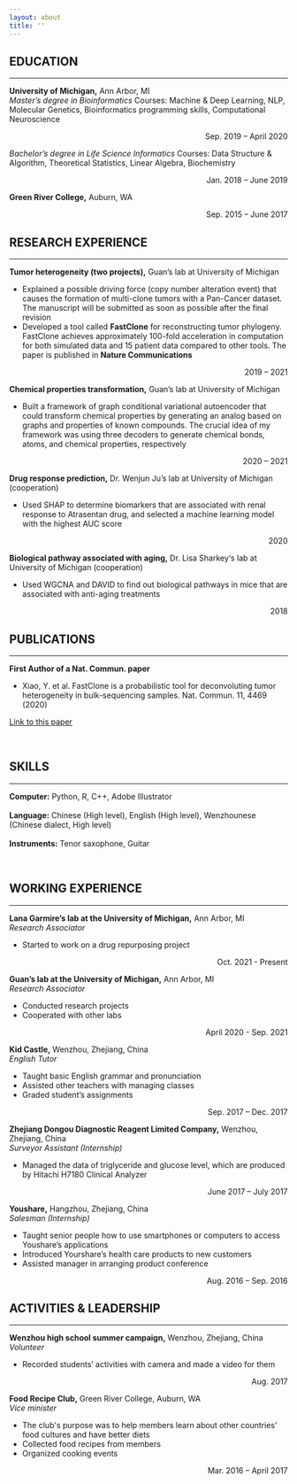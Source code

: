 ```yaml
---
layout: about
title: ''
---
```


## **EDUCATION** 
---
**University of Michigan,** Ann Arbor, MI <br />
*Master’s degree in Bioinformatics*
Courses: Machine & Deep Learning, NLP, Molecular Genetics, Bioinformatics programming skills, Computational Neuroscience
<p style='text-align: right;'> Sep. 2019 – April 2020 </p>

*Bachelor’s degree in Life Science Informatics*
Courses: Data Structure & Algorithm, Theoretical Statistics, Linear Algebra, Biochemistry
<p style='text-align: right;'> Jan. 2018 – June 2019 </p>

**Green River College,** Auburn, WA                                               
<p style='text-align: right;'> Sep. 2015 – June 2017 </p>


## **RESEARCH EXPERIENCE**
---
**Tumor heterogeneity (two projects),** Guan’s lab at University of Michigan <br />
- Explained a possible driving force (copy number alteration event) that causes the formation of multi-clone tumors with a Pan-Cancer dataset. The manuscript will be submitted as soon as possible after the final revision
-	Developed a tool called **FastClone** for reconstructing tumor phylogeny. FastClone achieves approximately 100-fold acceleration in computation for both simulated data and 15 patient data compared to other tools. The paper is published in **Nature Communications**

<p style='text-align: right;'> 2019 – 2021 </p>

**Chemical properties transformation,** Guan’s lab at University of Michigan <br />
- Built a framework of graph conditional variational autoencoder that could transform chemical properties by generating an analog based on graphs and properties of known compounds. The crucial idea of my framework was using three decoders to generate chemical bonds, atoms, and chemical properties, respectively
<p style='text-align: right;'> 2020 – 2021 </p>

**Drug response prediction,** Dr. Wenjun Ju’s lab at University of Michigan (cooperation) <br />
- Used SHAP to determine biomarkers that are associated with renal response to Atrasentan drug, and selected a machine learning model with the highest AUC score
<p style='text-align: right;'> 2020 </p>

**Biological pathway associated with aging,** Dr. Lisa Sharkey‘s lab at University of Michigan (cooperation) <br />
- Used WGCNA and DAVID to find out biological pathways in mice that are associated with anti-aging treatments
<p style='text-align: right;'> 2018 </p>


## **PUBLICATIONS**
---
**First Author of a Nat. Commun. paper** 
- Xiao, Y. et al. FastClone is a probabilistic tool for deconvoluting tumor heterogeneity in bulk-sequencing samples. Nat. Commun. 11, 4469 (2020)
<p><a href="https://www.nature.com/articles/s41467-020-18169-2">Link to this paper</a></p>
<br />

## **SKILLS** 
---
**Computer:** Python, R, C++, Adobe Illustrator <br />
<br />
**Language:** Chinese (High level), English (High level), Wenzhounese (Chinese dialect, High level) <br />
<br />
**Instruments:** Tenor saxophone, Guitar

<br />

## **WORKING EXPERIENCE**
---
**Lana Garmire’s lab at the University of Michigan,** Ann Arbor, MI <br />
*Research Associator*
- Started to work on a drug repurposing project               
<p style='text-align: right;'> Oct. 2021 - Present </p>

**Guan’s lab at the University of Michigan,** Ann Arbor, MI <br />
*Research Associator*
- Conducted research projects 
- Cooperated with other labs               
<p style='text-align: right;'> April 2020 - Sep. 2021 </p>

**Kid Castle,** Wenzhou, Zhejiang, China <br />
*English Tutor*
- Taught basic English grammar and pronunciation
- Assisted other teachers with managing classes  
- Graded student’s assignments                   
<p style='text-align: right;'> Sep. 2017 – Dec. 2017 </p>

**Zhejiang Dongou Diagnostic Reagent Limited Company,** Wenzhou, Zhejiang, China <br />
*Surveyor Assistant (Internship)*
- Managed the data of triglyceride and glucose level, which are produced by Hitachi H7180 Clinical Analyzer               
<p style='text-align: right;'> June 2017 – July 2017 </p>

**Youshare,** Hangzhou, Zhejiang, China <br />
*Salesman (Internship)*
- Taught senior people how to use smartphones or computers to access Youshare’s applications
- Introduced Yourshare’s health care products to new customers
- Assisted manager in arranging product conference                  
<p style='text-align: right;'> Aug. 2016 – Sep. 2016 </p>


## **ACTIVITIES & LEADERSHIP**
---
**Wenzhou high school summer campaign,** Wenzhou, Zhejiang, China <br />
*Volunteer*
- Recorded students’ activities with camera and made a video for them
<p style='text-align: right;'> Aug. 2017 </p>

**Food Recipe Club,** Green River College, Auburn, WA <br />
*Vice minister*
- The club's purpose was to help members learn about other countries' food cultures and have better diets
- Collected food recipes from members
- Organized cooking events 
<p style='text-align: right;'> Mar. 2016 – April 2017 </p>





